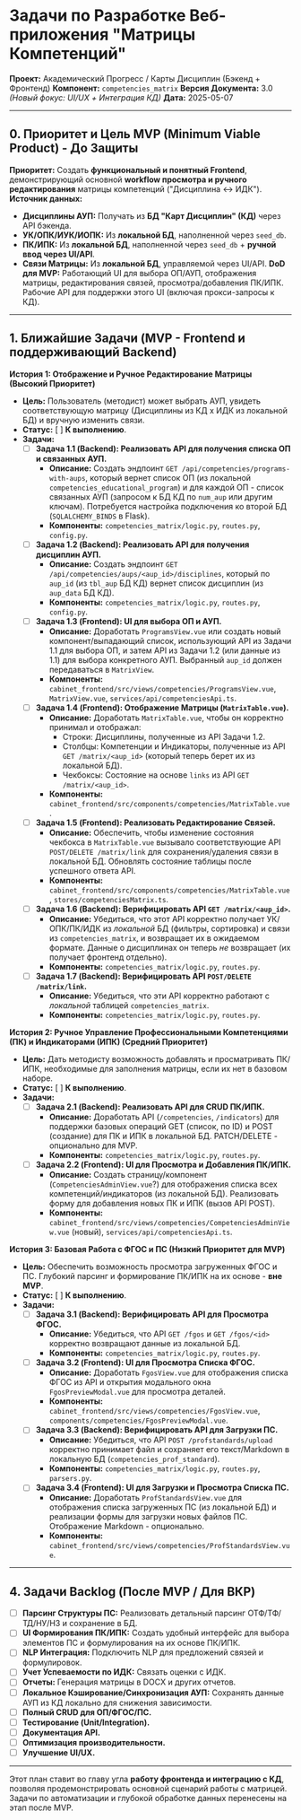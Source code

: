 # Задачи по Разработке Веб-приложения "Матрицы Компетенций"

**Проект:** Академический Прогресс / Карты Дисциплин (Бэкенд + Фронтенд)
**Компонент:** `competencies_matrix`
**Версия Документа:** 3.0 *(Новый фокус: UI/UX + Интеграция КД)*
**Дата:** 2025-05-07

---

## 0. Приоритет и Цель MVP (Minimum Viable Product) - До Защиты

**Приоритет:** Создать **функциональный и понятный Frontend**, демонстрирующий основной **workflow просмотра и ручного редактирования** матрицы компетенций ("Дисциплина ↔ ИДК").
**Источник данных:**
*   **Дисциплины АУП:** Получать из **БД "Карт Дисциплин" (КД)** через API бэкенда.
*   **УК/ОПК/ИУК/ИОПК:** Из **локальной БД**, наполненной через `seed_db`.
*   **ПК/ИПК:** Из **локальной БД**, наполненной через `seed_db` + **ручной ввод через UI/API**.
*   **Связи Матрицы:** Из **локальной БД**, управляемой через UI/API.
**DoD для MVP:** Работающий UI для выбора ОП/АУП, отображения матрицы, редактирования связей, просмотра/добавления ПК/ИПК. Рабочие API для поддержки этого UI (включая прокси-запросы к КД).

---

## 1. Ближайшие Задачи (MVP - Frontend и поддерживающий Backend)

**История 1: Отображение и Ручное Редактирование Матрицы (Высокий Приоритет)**

*   **Цель:** Пользователь (методист) может выбрать АУП, увидеть соответствующую матрицу (Дисциплины из КД x ИДК из локальной БД) и вручную изменить связи.
*   **Статус:** [ ] **К выполнению**.
*   **Задачи:**
    *   [ ] **Задача 1.1 (Backend): Реализовать API для получения списка ОП и связанных АУП.**
        *   **Описание:** Создать эндпоинт `GET /api/competencies/programs-with-aups`, который вернет список ОП (из локальной `competencies_educational_program`) и для каждой ОП - список связанных АУП (запросом к БД КД по `num_aup` или другим ключам). Потребуется настройка подключения ко второй БД (`SQLALCHEMY_BINDS` в Flask).
        *   **Компоненты:** `competencies_matrix/logic.py`, `routes.py`, `config.py`.
    *   [ ] **Задача 1.2 (Backend): Реализовать API для получения дисциплин АУП.**
        *   **Описание:** Создать эндпоинт `GET /api/competencies/aups/<aup_id>/disciplines`, который по `aup_id` (из `tbl_aup` БД КД) вернет список дисциплин (из `aup_data` БД КД).
        *   **Компоненты:** `competencies_matrix/logic.py`, `routes.py`, `config.py`.
    *   [ ] **Задача 1.3 (Frontend): UI для выбора ОП и АУП.**
        *   **Описание:** Доработать `ProgramsView.vue` или создать новый компонент/выпадающий список, использующий API из Задачи 1.1 для выбора ОП, и затем API из Задачи 1.2 (или данные из 1.1) для выбора конкретного АУП. Выбранный `aup_id` должен передаваться в `MatrixView`.
        *   **Компоненты:** `cabinet_frontend/src/views/competencies/ProgramsView.vue`, `MatrixView.vue`, `services/api/competenciesApi.ts`.
    *   [ ] **Задача 1.4 (Frontend): Отображение Матрицы (`MatrixTable.vue`).**
        *   **Описание:** Доработать `MatrixTable.vue`, чтобы он корректно принимал и отображал:
            *   Строки: Дисциплины, полученные из API Задачи 1.2.
            *   Столбцы: Компетенции и Индикаторы, полученные из API `GET /matrix/<aup_id>` (который теперь берет их из локальной БД).
            *   Чекбоксы: Состояние на основе `links` из API `GET /matrix/<aup_id>`.
        *   **Компоненты:** `cabinet_frontend/src/components/competencies/MatrixTable.vue`.
    *   [ ] **Задача 1.5 (Frontend): Реализовать Редактирование Связей.**
        *   **Описание:** Обеспечить, чтобы изменение состояния чекбокса в `MatrixTable.vue` вызывало соответствующие API `POST/DELETE /matrix/link` для сохранения/удаления связи в локальной БД. Обновлять состояние таблицы после успешного ответа API.
        *   **Компоненты:** `cabinet_frontend/src/components/competencies/MatrixTable.vue`, `stores/competenciesMatrix.ts`.
    *   [ ] **Задача 1.6 (Backend): Верифицировать API `GET /matrix/<aup_id>`.**
        *   **Описание:** Убедиться, что этот API корректно получает УК/ОПК/ПК/ИДК из *локальной* БД (фильтры, сортировка) и связи из `competencies_matrix`, и возвращает их в ожидаемом формате. Данные о дисциплинах он теперь *не* возвращает (их получает фронтенд отдельно).
        *   **Компоненты:** `competencies_matrix/logic.py`, `routes.py`.
    *   [ ] **Задача 1.7 (Backend): Верифицировать API `POST/DELETE /matrix/link`.**
        *   **Описание:** Убедиться, что эти API корректно работают с *локальной* таблицей `competencies_matrix`.
        *   **Компоненты:** `competencies_matrix/logic.py`, `routes.py`.

**История 2: Ручное Управление Профессиональными Компетенциями (ПК) и Индикаторами (ИПК) (Средний Приоритет)**

*   **Цель:** Дать методисту возможность добавлять и просматривать ПК/ИПК, необходимые для заполнения матрицы, если их нет в базовом наборе.
*   **Статус:** [ ] **К выполнению**.
*   **Задачи:**
    *   [ ] **Задача 2.1 (Backend): Реализовать API для CRUD ПК/ИПК.**
        *   **Описание:** Доработать API (`/competencies`, `/indicators`) для поддержки базовых операций GET (список, по ID) и POST (создание) для ПК и ИПК в локальной БД. PATCH/DELETE - опционально для MVP.
        *   **Компоненты:** `competencies_matrix/logic.py`, `routes.py`.
    *   [ ] **Задача 2.2 (Frontend): UI для Просмотра и Добавления ПК/ИПК.**
        *   **Описание:** Создать страницу/компонент (`CompetenciesAdminView.vue`?) для отображения списка всех компетенций/индикаторов (из локальной БД). Реализовать форму для добавления новых ПК и ИПК (вызов API POST).
        *   **Компоненты:** `cabinet_frontend/src/views/competencies/CompetenciesAdminView.vue` (новый), `services/api/competenciesApi.ts`.

**История 3: Базовая Работа с ФГОС и ПС (Низкий Приоритет для MVP)**

*   **Цель:** Обеспечить возможность просмотра загруженных ФГОС и ПС. Глубокий парсинг и формирование ПК/ИПК на их основе - **вне MVP**.
*   **Статус:** [ ] **К выполнению**.
*   **Задачи:**
    *   [ ] **Задача 3.1 (Backend): Верифицировать API для Просмотра ФГОС.**
        *   **Описание:** Убедиться, что API `GET /fgos` и `GET /fgos/<id>` корректно возвращают данные из локальной БД.
        *   **Компоненты:** `competencies_matrix/logic.py`, `routes.py`.
    *   [ ] **Задача 3.2 (Frontend): UI для Просмотра Списка ФГОС.**
        *   **Описание:** Доработать `FgosView.vue` для отображения списка ФГОС из API и открытия модального окна `FgosPreviewModal.vue` для просмотра деталей.
        *   **Компоненты:** `cabinet_frontend/src/views/competencies/FgosView.vue`, `components/competencies/FgosPreviewModal.vue`.
    *   [ ] **Задача 3.3 (Backend): Верифицировать API для Загрузки ПС.**
        *   **Описание:** Убедиться, что API `POST /profstandards/upload` корректно принимает файл и сохраняет его текст/Markdown в локальную БД (`competencies_prof_standard`).
        *   **Компоненты:** `competencies_matrix/logic.py`, `routes.py`, `parsers.py`.
    *   [ ] **Задача 3.4 (Frontend): UI для Загрузки и Просмотра Списка ПС.**
        *   **Описание:** Доработать `ProfStandardsView.vue` для отображения списка загруженных ПС (из локальной БД) и реализации формы для загрузки новых файлов ПС. Отображение Markdown - опционально.
        *   **Компоненты:** `cabinet_frontend/src/views/competencies/ProfStandardsView.vue`.

---

## 4. Задачи Backlog (После MVP / Для ВКР)

*   [ ] **Парсинг Структуры ПС:** Реализовать детальный парсинг ОТФ/ТФ/ТД/НУ/НЗ и сохранение в БД.
*   [ ] **UI Формирования ПК/ИПК:** Создать удобный интерфейс для выбора элементов ПС и формулирования на их основе ПК/ИПК.
*   [ ] **NLP Интеграция:** Подключить NLP для предложений связей и формулировок.
*   [ ] **Учет Успеваемости по ИДК:** Связать оценки с ИДК.
*   [ ] **Отчеты:** Генерация матрицы в DOCX и других отчетов.
*   [ ] **Локальное Кэширование/Синхронизация АУП:** Сохранять данные АУП из КД локально для снижения зависимости.
*   [ ] **Полный CRUD для ОП/ФГОС/ПС.**
*   [ ] **Тестирование (Unit/Integration).**
*   [ ] **Документация API.**
*   [ ] **Оптимизация производительности.**
*   [ ] **Улучшение UI/UX.**

---

Этот план ставит во главу угла **работу фронтенда и интеграцию с КД**, позволяя продемонстрировать основной сценарий работы с матрицей. Задачи по автоматизации и глубокой обработке данных перенесены на этап после MVP.